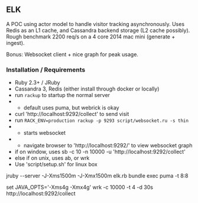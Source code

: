 ## ELK

A POC using actor model to handle visitor tracking
asynchronously. Uses Redis as an L1 cache, and Cassandra
backend storage (L2 cache possibly). Rough benchmark 
2200 req/s on a 4 core 2014 mac mini (generate + ingest).

Bonus: Websocket client + nice graph for peak usage.

### Installation / Requirements

- Ruby 2.3+ / JRuby
- Cassandra 3, Redis (either install through docker or locally)
- run `rackup` to startup the normal server
- - default uses puma, but webrick is okay
- curl 'http://localhost:9292/collect' to send visit
- run `RACK_ENV=production rackup -p 9293 script/websocket.ru -s thin`
- - starts websocket
- - navigate browser to 'http://localhost:9292/' to view websocket graph
- if on window, uses sb -c 10 -n 10000 -u 'http://localhost:9292/collect'
- else if on unix, uses ab, or wrk
- Use 'script/setup.sh' for linux box

jruby --server -J-Xms1500m -J-Xmx1500m elk.rb
bundle exec puma -t 8:8

set JAVA_OPTS='-Xms4g -Xmx4g'
wrk -c 10000 -t 4 -d 30s http://localhost:9292/collect
